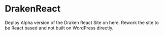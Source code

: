# DrakenReact
Deploy Alpha version of the Draken React Site on here. Rework the site to be React based and not built on WordPress directly. 
